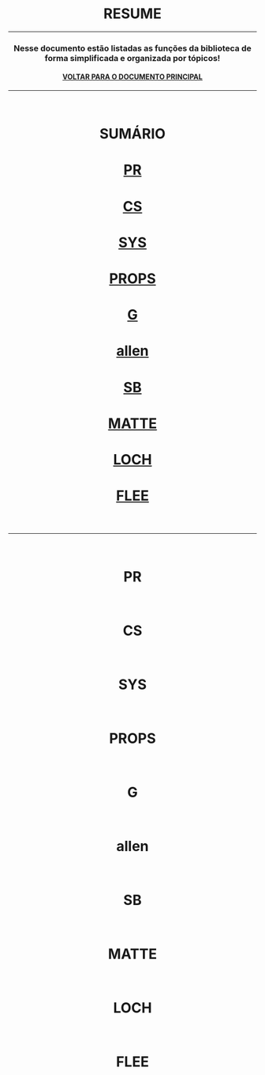
<h1 align="center"> RESUME </h1>

---

### <p align="center"> Nesse documento estão listadas as funções da biblioteca de forma simplificada e organizada por tópicos! </p>

#### <p align="center"> <a href="https://github.com/AllenoBoy/allen.h" title="Retornar a documentação."> VOLTAR PARA O DOCUMENTO PRINCIPAL</a> </p>

---









<br>

# <p align="center"> SUMÁRIO </p>

# <p align="center"> <a href="https://github.com/AllenoBoy/allen.h/edit/main/FUNCTIONS_DESCRIPTION/RESUME.md#-pr-" title="Funções de Print"> PR </a>
# <p align="center"> <a href="https://github.com/AllenoBoy/allen.h/edit/main/FUNCTIONS_DESCRIPTION/RESUME.md#-pr-" title="Funções do Console"> CS </a>  
# <p align="center"> <a href="https://github.com/AllenoBoy/allen.h/edit/main/FUNCTIONS_DESCRIPTION/RESUME.md#-pr-" title="Funções do Sistema"> SYS </a>
# <p align="center"> <a href="https://github.com/AllenoBoy/allen.h/edit/main/FUNCTIONS_DESCRIPTION/RESUME.md#-pr-" title="Funções de Estilização"> PROPS </a>
# <p align="center"> <a href="https://github.com/AllenoBoy/allen.h/edit/main/FUNCTIONS_DESCRIPTION/RESUME.md#-pr-" title="Funções de Entrada"> G </a>
# <p align="center"> <a href="https://github.com/AllenoBoy/allen.h/edit/main/FUNCTIONS_DESCRIPTION/RESUME.md#-pr-" title="Funções aleatórias"> allen </a>
# <p align="center"> <a href="https://github.com/AllenoBoy/allen.h/edit/main/FUNCTIONS_DESCRIPTION/RESUME.md#-pr-" title="Funções de Caixas Simples"> SB </a>
# <p align="center"> <a href="https://github.com/AllenoBoy/allen.h/edit/main/FUNCTIONS_DESCRIPTION/RESUME.md#-pr-" title="Funções Matemáticas"> MATTE </a>
# <p align="center"> <a href="https://github.com/AllenoBoy/allen.h/edit/main/FUNCTIONS_DESCRIPTION/RESUME.md#-pr-" title="Funções do setlocale"> LOCH </a>
# <p align="center"> <a href="https://github.com/AllenoBoy/allen.h/edit/main/FUNCTIONS_DESCRIPTION/RESUME.md#-pr-" title="Funções de Arquivos"> FLEE </a>

<br>
  
---
 
 

<br>

<h1 align="center"> PR </h1>

<br>

<h1 align="center"> CS </h1>

<br>

<h1 align="center"> SYS </h1>

<br>

<h1 align="center"> PROPS </h1>

<br>

<h1 align="center"> G </h1>

<br>

<h1 align="center"> allen </h1>

<br>

<h1 align="center"> SB </h1>

<br>

<h1 align="center"> MATTE </h1>

<br>

<h1 align="center"> LOCH </h1>

<br>

<h1 align="center"> FLEE </h1>

<br>


